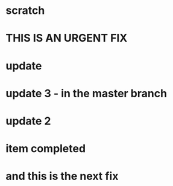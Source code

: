 # scratch
# THIS IS AN URGENT FIX
# update
# update 3 - in the master branch
# update 2
# item completed
# and this is the next fix
